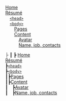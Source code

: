 [Home](Home)  
[Résumé](Résumé)  
&emsp;[`<head>`](Résumé#head)  
&emsp;[`<body>`](Résumé#body)  
&emsp;&emsp;[Pages](Résumé#pages)  
&emsp;&emsp;[Content](Résumé#content)  
&emsp;&emsp;&emsp;[Avatar](Résumé#avatar)  
&emsp;&emsp;&emsp;[Name, job, contacts](Résumé#name-job-contacts)

├
┃
┣
[Home](Home)  
[Résumé](Résumé)  
┣[`<head>`](Résumé#head)  
┣[`<body>`](Résumé#body)  
┃┣[Pages](Résumé#pages)  
┃┣[Content](Résumé#content)  
┃&emsp;┣[Avatar](Résumé#avatar)  
┃&emsp;┣[Name, job, contacts](Résumé#name-job-contacts)